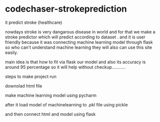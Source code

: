 # codechaser-strokeprediction
it predict stroke (healthcare)

nowdays stroke is very dangarous disease in world and for that we make a stroke predictor which will predict according to dataset . and it is user friendly
because it was connecting machine learning model through flask so who can't understand machine learning they will also can use this site easily.

main idea is that how to fit via flask our model 
and also its accuracy is around 95 percentage 
so it will help without  checkup...........


steps to make project run

 downolad html file
 
 make machine learning model using pycharm
 
 after it load model of machinelearning to .pkl file using pickle
 
 and then connect html and model using flask
 
 
 
 
